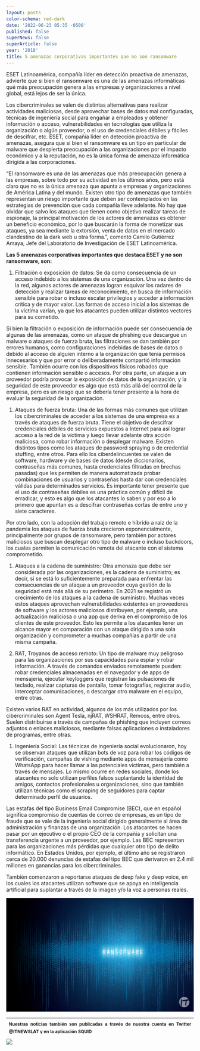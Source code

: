 ```yaml
---
layout: posts
color-schema: red-dark
date: '2022-06-23 05:35 -0500'
published: false
superNews: false
superArticle: false
year: '2018'
title: 5 amenazas corporativas importantes que no son ransomware
---
```

ESET Latinoamérica, compañía líder en detección proactiva de amenazas, advierte que si bien el ransomware es una de las amenazas informáticas qué más preocupación genera a las empresas y organizaciones a nivel global, está lejos de ser la única.
 
Los cibercriminales se valen de distintas alternativas para realizar actividades maliciosas, desde aprovechar bases de datos mal configuradas, técnicas de ingeniería social para engañar a empleados y obtener información o acceso, vulnerabilidades en tecnologías que utiliza la organización o algún proveedor, o el uso de credenciales débiles y fáciles de descifrar, etc. ESET, compañía líder en detección proactiva de amenazas, asegura que si bien el ransomware es un tipo en particular de malware que despierta preocupación a las organizaciones por el impacto económico y a la reputación, no es la única forma de amenaza informática dirigida a las corporaciones.

“El ransomware es una de las amenazas que más preocupación genera a las empresas, sobre todo por su actividad en los últimos años, pero está claro que no es la única amenaza que apunta a empresas y organizaciones de América Latina y del mundo. Existen otro tipo de amenazas que también representan un riesgo importante que deben ser contemplados en las estrategias de prevención que cada compañía lleve adelante. No hay que olvidar que salvo los ataques que tienen como objetivo realizar tareas de espionaje, la principal motivación de los actores de amenazas es obtener un beneficio económico, por lo que buscarán la forma de monetizar sus ataques, ya sea mediante la extorsión, venta de datos en el mercado clandestino de la dark web u otra forma.”, comentó Camilo Gutiérrez Amaya, Jefe del Laboratorio de Investigación de ESET Latinoamérica.

**Las 5 amenazas corporativas importantes que destaca ESET y no son ransomware, son:**

1. Filtración o exposición de datos: Se da como consecuencia de un acceso indebido a los sistemas de una organización. Una vez dentro de la red, algunos actores de amenazas logran esquivar los radares de detección y realizar tareas de reconocimiento, en busca de información sensible para robar o incluso escalar privilegios y acceder a información crítica y de mayor valor. Las formas de acceso inicial a los sistemas de la víctima varían, ya que los atacantes pueden utilizar distintos vectores para su cometido.

Si bien la filtración o exposición de información puede ser consecuencia de algunas de las amenazas, como un ataque de phishing que descargue un malware o ataques de fuerza bruta, las filtraciones se dan también por errores humanos, como configuraciones indebidas de bases de datos o debido al acceso de alguien interno a la organización que tenía permisos innecesarios y que por error o deliberadamente compartió información sensible. También ocurre con los dispositivos físicos robados que contienen información sensible o accesos. Por otra parte, un ataque a un proveedor podría provocar la exposición de datos de la organización, y la seguridad de este proveedor es algo que está más allá del control de la empresa, pero es un riesgo que se debería tener presente a la hora de evaluar la seguridad de la organización.

1. Ataques de fuerza bruta: Una de las formas más comunes que utilizan los cibercriminales de acceder a los sistemas de una empresa es a través de ataques de fuerza bruta. Tiene el objetivo de descifrar credenciales débiles de servicios expuestos a Internet para así lograr acceso a la red de la víctima y luego llevar adelante otra acción maliciosa, como robar información o desplegar malware. Existen distintos tipos como los ataques de password spraying o de credential stuffing, entre otros. Para ello los ciberdelincuentes se valen de software, hardware y de bases de datos (desde diccionarios, contraseñas más comunes, hasta credenciales filtradas en brechas pasadas) que les permiten de manera automatizada probar combinaciones de usuarios y contraseñas hasta dar con credenciales válidas para determinados servicios. Es importante tener presente que el uso de contraseñas débiles es una práctica común y difícil de erradicar, y esto es algo que los atacantes lo saben y por eso a lo primero que apuntan es a descifrar contraseñas cortas de entre uno y siete caracteres.

Por otro lado, con la adopción del trabajo remoto e híbrido a raíz de la pandemia los ataques de fuerza bruta crecieron exponencialmente, principalmente por grupos de ransomware, pero también por actores maliciosos que buscan desplegar otro tipo de malware o incluso backdoors, los cuales permiten la comunicación remota del atacante con el sistema comprometido.

1. Ataques a la cadena de suministro: Otra amenaza que debe ser considerada por las organizaciones, es la cadena de suministro; es decir, si se está lo suficientemente preparada para enfrentar las consecuencias de un ataque a un proveedor cuya gestión de la seguridad está más allá de su perímetro. En 2021 se registró un crecimiento de los ataques a la cadena de suministro. Muchas veces estos ataques aprovechan vulnerabilidades existentes en proveedores de software y los actores maliciosos distribuyen, por ejemplo, una actualización maliciosa o una app que deriva en el compromiso de los clientes de este proveedor. Esto les permite a los atacantes tener un alcance mayor en comparación con un ataque dirigido a una sola organización y comprometer a muchas compañías a partir de una misma campaña.

1. RAT, Troyanos de acceso remoto: Un tipo de malware muy peligroso para las organizaciones por sus capacidades para espiar y robar información. A través de comandos enviados remotamente pueden: robar credenciales almacenadas en el navegador y de apps de mensajería, ejecutar keyloggers que registran las pulsaciones de teclado, realizar capturas de pantalla, tomar fotografías, registrar audio, interceptar comunicaciones, o descargar otro malware en el equipo, entre otras.

 Existen varios RAT en actividad, algunos de los más utilizados por los cibercriminales son Agent Tesla, njRAT, WSHRAT, Remcos, entre otros. Suelen distribuirse a través de campañas de phishing que incluyen correos adjuntos o enlaces maliciosos, mediante falsas aplicaciones o instaladores de programas, entre otras.

1. Ingeniería Social: Las técnicas de ingeniería social evolucionaron, hoy se observan ataques que utilizan bots de voz para robar los códigos de verificación, campañas de vishing mediante apps de mensajería como WhatsApp para hacer llamar a las potenciales víctimas, pero también a través de mensajes. Lo mismo ocurre en redes sociales, donde los atacantes no solo utilizan perfiles falsos suplantando la identidad de amigos, contactos profesionales u organizaciones, sino que también utilizan técnicas como el scraping de seguidores para captar determinado perfil de usuarios.


Las estafas del tipo Business Email Compromise (BEC), que en español significa compromiso de cuentas de correo de empresas, es un tipo de fraude que se vale de la ingeniería social dirigido generalmente al área de administración y finanzas de una organización. Los atacantes se hacen pasar por un ejecutivo o el propio CEO de la compañía y solicitan una transferencia urgente a un proveedor, por ejemplo. Las BEC representan para las organizaciones más pérdidas que cualquier otro tipo de delito informático. En Estados Unidos, por ejemplo, el último año se registraron cerca de 20.000 denuncias de estafas del tipo BEC que derivaron en 2.4 mil millones en ganancias para los cibercriminales.

También comenzaron a reportarse ataques de deep fake y deep voice, en los cuales los atacantes utilizan software que se apoya en inteligencia artificial para suplantar a través de la imagen y/o la voz a personas reales.

![](https://raw.githubusercontent.com/itnewslat/assets/master/img/1024x680/ramsomware-g.jpg)

<table style="height: 42px;" width="569">
<tbody>
<tr>
<td style="text-align: justify;"><sub><strong>Nuestras noticias también son publicadas a través de nuestra cuenta en Twitter <a href="https://twitter.com/itnewslat?lang=es">@ITNEWSLAT</a> y en la aplicación <a href="https://squidapp.co/en/">SQUID</a></strong></sub></td>
</tr>
</tbody>
</table>

<img src="https://tracker.metricool.com/c3po.jpg?hash=56f88a41e39ab42c063cc51676587a04"/>